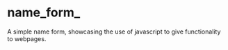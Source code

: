 # name_form_
A simple name form, showcasing the use of javascript to give functionality to webpages.

